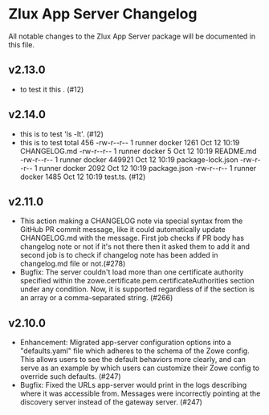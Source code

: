 # Zlux App Server Changelog

All notable changes to the Zlux App Server package will be documented in this file.
    
## v2.13.0
- to test it this . (#12)

    
## v2.14.0
- this is to test 'ls -lt'. (#12)
- this is to test total 456 -rw-r--r-- 1 runner docker 1261 Oct 12 10:19 CHANGELOG.md -rw-r--r-- 1 runner docker 5 Oct 12 10:19 README.md -rw-r--r-- 1 runner docker 449921 Oct 12 10:19 package-lock.json -rw-r--r-- 1 runner docker 2092 Oct 12 10:19 package.json -rw-r--r-- 1 runner docker 1485 Oct 12 10:19 test.ts. (#12)

    

## v2.11.0
- This action making a CHANGELOG note via special syntax from the GitHub PR commit message, like it could automatically update CHANGELOG.md with the message. First job checks if PR body has changelog note or not if it's not there then it asked them to add it and second job is to check if changelog note has been added in changelog.md file or not.(#278)
- Bugfix: The server couldn't load more than one certificate authority specified within the zowe.certificate.pem.certificateAuthorities section under any condition. Now, it is supported regardless of if the section is an array or a comma-separated string. (#266)

## v2.10.0

- Enhancement: Migrated app-server configuration options into a "defaults.yaml" file which adheres to the schema of the Zowe config. This allows users to see the default behaviors more clearly, and can serve as an example by which users can customize their Zowe config to override such defaults. (#247)
- Bugfix: Fixed the URLs app-server would print in the logs describing where it was accessible from. Messages were incorrectly pointing at the discovery server instead of the gateway server. (#247)
